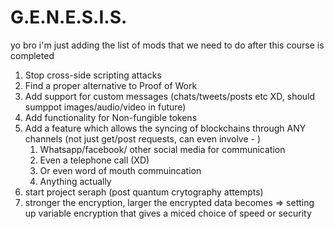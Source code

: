 # G.E.N.E.S.I.S.
yo bro i'm just adding the list of mods that we need to do after this course is completed
<ol>
  <li> Stop cross-side scripting attacks
  <li> Find a proper alternative to Proof of Work
  <li> Add support for custom messages (chats/tweets/posts etc XD, should sumppot images/audio/video in future)
  <li> Add functionality for Non-fungible tokens
  <li> Add a feature which allows the syncing of blockchains through ANY channels (not just get/post requests, can even involve - )
    <ol>
      <li> Whatsapp/facebook/ other social media for communication
      <li> Even a telephone call (XD)
      <li> Or even word of mouth commuincation
      <li> Anything actually
    </ol>
  <li> start project seraph (post quantum crytography attempts)
  <li> stronger the encryption, larger the encrypted data becomes => setting up variable encryption that gives a miced choice of speed or security 
</ol>
